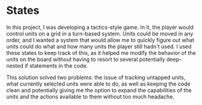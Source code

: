 # States
In this project, I was developing a tactics-style game. In it, the player would
control units on a grid in a turn-based system. Units could be moved in any
order, and I wanted a system that would allow me to quickly figure out what
units could do what and how many units the player still hadn't used. I used
these states to keep track of this, as it helped me modify the behavior of the
units on the board without having to resort to several potentially deep-nested
if statements in the code.

This solution solved two problems: the issue of tracking untapped units, what
currently selected units were able to do, as well as keeping the code clean and
potentially giving me the option to expand the capabilities of the units and
the actions available to them without too much headache.
